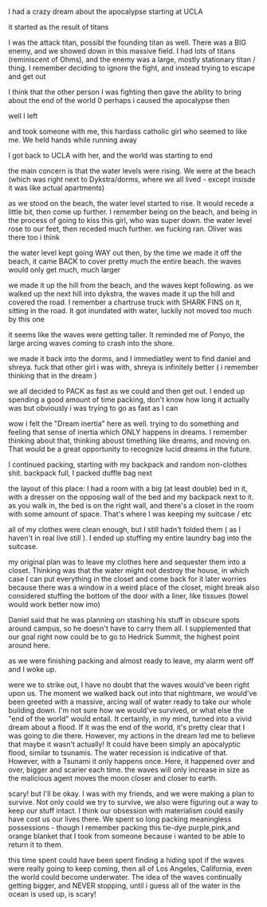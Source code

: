 I had a crazy dream about the apocalypse starting at UCLA

it started as the result of titans

I was the attack titan, possibl the founding titan as well. There was a BIG enemy, and we showed down in this massive field. I had lots of titans (reminiscent of Ohms), and the enemy was a large, mostly stationary titan / thing. I remember deciding to ignore the fight, and instead trying to escape and get out

I think that the other person I was fighting then gave the ability to bring about the end of the world 0 perhaps i caused the apocalypse then

well I left

and took someone with me, this hardass catholic girl who seemed to like me. We held hands while running away

I got back to UCLA with her, and the world was starting to end

the main concern is that the water levels were rising. We were at the beach (which was right next to Dykstra/dorms, where we all lived - except insisde it was like actual apartments)

as we stood on the beach, the water level started to rise. It would recede a little bit, then come up further. I remember being on the beach, and being in the process of going to kiss this girl, who was super down. the water level rose to our feet, then receded much further. we fucking ran. Oliver was there too i think

the water level kept going WAY out
then, by the time we made it off the beach, it came BACK to cover pretty much the entire beach. the waves would only get much, much larger

we made it up the hill from the beach, and the waves kept following. as we walked up the next hill into dykstra, the waves made it up the hill and covered the road. I remember a chartruse truck with SHARK FINS on it, sitting in the road. It got inundated with water, luckily not moved too much by this one

it seems like the waves were getting taller. It reminded me of Ponyo, the large arcing waves coming to crash into the shore.

we made it back into the dorms, and I immediatley went to find daniel and shreya. fuck that other girl i was with, shreya is infinitely better ( i remember thinking that in the dream )

we all decided to PACK as fast as we could and then get out. I ended up spending a good amount of time packing, don't know how long it actually was but obviously i was trying to go as fast as I can

wow i felt the "Dream inertia" here as well. trying to do something and feeling that sense of inertia which ONLY happens in dreams. I remember thinking about that, thinking aboust timething like dreams, and moving on. That would be a great opportunity to recognize lucid dreams in the future.

I continued packing, starting with my backpack and random non-clothes shit. backpack full, I packed duffle bag next

the layout of this place: I had a room with a big (at least double) bed in it, with a dresser on the opposing wall of the bed and my backpack next to it. as you walk in, the bed is on the right wall, and there's a closet in the room with some amount of space. That's where I was keeping my suitcase / etc

all of my clothes were clean enough, but I still hadn't folded them ( as I haven't in real live still ). I ended up stuffing my entire laundry bag into the suitcase.

my original plan was to leave my clothes here and sequester them into a closet. Thinking was that the water might not destroy the house, in which case I can put everything in the closet and come back for it later
worries because there was a window in a weird place of the closet, might break
also considered stuffing the bottom of the door with a liner, like tissues (towel would work better now imo)

Daniel said that he was planning on stashing his stuff in obscure spots around campus, so he doesn't have to carry them all. I supplemented that our goal right now could be to go to Hedrick Summit, the highest point around here.

as we were finishing packing and almost ready to leave, my alarm went off and I woke up.

were we to strike out, I have no doubt that the waves would've been right upon us. The moment we walked back out into that nightmare, we would've been greeted with a massive, arcing wall of water ready to take our whole building down. I'm not sure how we would've survived, or what else the "end of the world" would entail. It certainly, in my mind, turned into a vivid dream about a flood. If it was the end of the world, it's pretty clear that I was going to die there. However, my actions in the dream led me to believe that maybe it wasn't actually! It could have been simply an apocalyptic flood, similar to tsunamis. The water recession is indicative of that. However, with a Tsunami it only happens once. Here, it happened over and over, bigger and scarier each time. the waves will only increase in size as the malicious agent moves the moon closer and closer to earth.

scary!
but I'll be okay. I was with my friends, and we were making a plan to survive. Not only could we try to survive, we also were figuring out a way to keep our stuff intact.
I think our obsession with materialism could easily have cost us our lives there. We spent so long packing meaningless possessions - though I remember packing this tie-dye purple,pink,and orange blanket that I took from someone because i wanted to be able to return it to them.

this time spent could have been spent finding a hiding spot
if the waves were really going to keep coming, then all of Los Angeles, California, even the world could become underwater. The idea of the waves continually getting bigger, and NEVER stopping, until i guess all of the water in the ocean is used up, is scary!